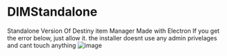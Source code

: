 # DIMStandalone
Standalone Version Of Destiny item Manager Made with Electron
If you get the error below, just allow it. the installer doesnt use any admin privelages and cant touch anything
![image](https://user-images.githubusercontent.com/46799448/130008832-8f19cc6b-073d-4f37-939e-e7a5db96d14b.png)
